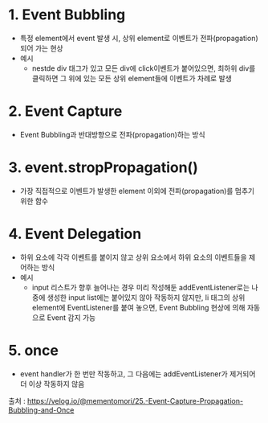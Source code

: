 # 1. Event Bubbling

- 특정 element에서 event 발생 시, 상위 element로 이벤트가 전파(propagation)되어 가는 현상
- 예시
  - nestde div 태그가 있고 모든 div에 click이벤트가 붙어있으면, 최하위 div를 클릭하면 그 위에 있는 모든 상위 element들에 이벤트가 차례로 발생



# 2. Event Capture

- Event Bubbling과 반대방향으로 전파(propagation)하는 방식



# 3. event.stropPropagation()

- 가장 직접적으로 이벤트가 발생한 element 이외에 전파(propagation)를 멈추기 위한 함수



# 4. Event Delegation

- 하위 요소에 각각 이벤트를 붙이지 않고 상위 요소에서 하위 요소의 이벤트들을 제어하는 방식
- 예시
  - input 리스트가 향후 늘어나는 경우 미리 작성해둔 addEventListener로는 나중에 생성한 input list에는 붙어있지 않아 작동하지 않지만, li 태그의 상위 element에 EventListener를 붙여 놓으면, Event Bubbling 현상에 의해 자동으로 Event 감지 가능

# 5. once

- event handler가 한 번만 작동하고, 그 다음에는 addEventListener가 제거되어 더 이상 작동하지 않음



출처 : https://velog.io/@mementomori/25.-Event-Capture-Propagation-Bubbling-and-Once